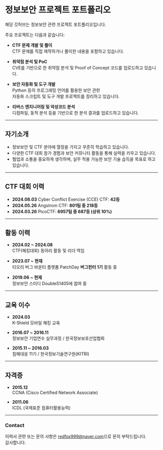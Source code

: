 # 정보보안 프로젝트 포트폴리오

해당 깃허브는 정보보안 관련 프로젝트 포트폴리오입니다.

주요 프로젝트는 다음과 같습니다:

- **CTF 문제 개발 및 풀이**  
  CTF 문제를 직접 제작하거나 풀이한 내용을 포함하고 있습니다.

- **취약점 분석 및 PoC**  
  CVE를 기반으로 한 취약점 분석 및 Proof of Concept 코드를 업로드하고 있습니다.

- **보안 자동화 및 도구 개발**  
  Python 등의 프로그래밍 언어를 활용한 보안 관련  
  자동화 스크립트 및 도구 개발 프로젝트를 정리하고 있습니다.

- **리버스 엔지니어링 및 악성코드 분석**  
  디컴파일, 동적 분석 등을 기반으로 한 분석 결과를 업로드하고 있습니다.

---

## 자기소개

- 정보보안 및 CTF 분야에 열정을 가지고 꾸준히 학습하고 있습니다.
- 다양한 CTF 대회 참가 경험과 보안 커뮤니티 활동을 통해 실력을 키우고 있습니다.
- 협업과 소통을 중요하게 생각하며, 실무 적용 가능한 보안 기술 습득을 목표로 하고 있습니다.

---

## CTF 대회 이력

- **2024.08.03** Cyber Conflict Exercise (CCE) CTF: **42등**
- **2024.05.26** Angstrom CTF: **801팀 중 218등**
- **2024.03.26** PicoCTF: **6957팀 중 687등 (상위 10%)**

---

## 활동 이력

- **2024.02 ~ 2024.08**  
  CTF(해킹대회) 동아리 활동 및 리더 역임

- **2023.07 ~ 현재**  
  티오리 버그 바운티 플랫폼 PatchDay **버그헌터 1기** 활동 중

- **2019.06 ~ 현재**  
  정보보안 스터디 DoubleS1405에 참여 중

---

## 교육 이수

- **2024.03**  
  K-Shield 모바일 해킹 교육

- **2016.07 ~ 2016.11**  
  정보보안 기업연수 실무과정 / 한국정보보호산업협회

- **2015.11 ~ 2016.03**  
  침해대응 11기 / 한국정보기술연구원(KITRI)

---

## 자격증

- **2015.12**  
  CCNA (Cisco Certified Network Associate)

- **2011.06**  
  ICDL (국제표준 컴퓨터활용능력)

---

### Contact

이력서 관련 또는 문의 사항은 [redfox999@naver.com](mailto:redfox999@naver.com)으로 문의 부탁드립니다.  
감사합니다.
